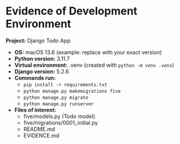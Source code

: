 # Evidence of Development Environment

**Project:** Django Todo App

- **OS:** macOS 13.6 (example: replace with your exact version)
- **Python version:** 3.11.7
- **Virtual environment:** .venv (created with `python -m venv .venv`)
- **Django version:** 5.2.6
- **Commands run:**
  - `pip install -r requirements.txt`
  - `python manage.py makemigrations five`
  - `python manage.py migrate`
  - `python manage.py runserver`
- **Files of interest:**
  - five/models.py  (Todo model)
  - five/migrations/0001_initial.py
  - README.md
  - EVIDENCE.md